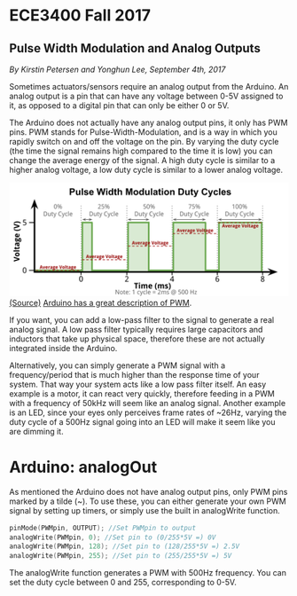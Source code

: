 # ECE3400 Fall 2017

## Pulse Width Modulation and Analog Outputs

*By Kirstin Petersen and Yonghun Lee, September 4th, 2017*

Sometimes actuators/sensors require an analog output from the Arduino. An analog output is a pin that can have any voltage between 0-5V assigned to it, as opposed to a digital pin that can only be either 0 or 5V. 

The Arduino does not actually have any analog output pins, it only has PWM pins. PWM stands for Pulse-Width-Modulation, and is a way in which you rapidly switch on and off the voltage on the pin. By varying the duty cycle (the time the signal remains high compared to the time it is low) you can change the average energy of the signal. A high duty cycle is similar to a higher analog voltage, a low duty cycle is similar to a lower analog voltage.

![PWM_explanation](./PWM_DC.png)
[(Source)](https://eco-led.ca/news/)
[Arduino has a great description of PWM](https://www.arduino.cc/en/Tutorial/PWM).

If you want, you can add a low-pass filter to the signal to generate a real analog signal. A low pass filter typically requires large capacitors and inductors that take up physical space, therefore these are not actually integrated inside the Arduino. 

Alternatively, you can simply generate a PWM signal with a frequency/period that is much higher than the response time of your system. That way your system acts like a low pass filter itself. An easy example is a motor, it can react very quickly, therefore feeding in a PWM with a frequency of 50kHz will seem like an analog signal. Another example is an LED, since your eyes only perceives frame rates of ~26Hz, varying the duty cycle of a 500Hz signal going into an LED will make it seem like you are dimming it. 

# Arduino: analogOut

As mentioned the Arduino does not have analog output pins, only PWM pins marked by a tilde (~). 
To use these, you can either generate your own PWM signal by setting up timers, or simply use the built in analogWrite function. 

```C
pinMode(PWMpin, OUTPUT); //Set PWMpin to output
analogWrite(PWMpin, 0); //Set pin to (0/255*5V =) 0V
analogWrite(PWMpin, 128); //Set pin to (128/255*5V =) 2.5V
analogWrite(PWMpin, 255); //Set pin to (255/255*5V =) 5V
```

The analogWrite function generates a PWM with 500Hz frequency. You can set the duty cycle between 0 and 255, corresponding to 0-5V. 

